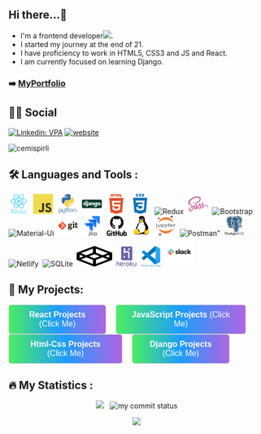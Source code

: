 <!-- <div id="header" align="center">
  <img src="https://www.icegif.com/wp-content/uploads/icegif-87.gif" width="600" height="200" />
</div> -->
 
 
 
## Hi there...:wave:
-   I'm a frontend developer<img src="https://media.giphy.com/media/WUlplcMpOCEmTGBtBW/giphy.gif" width="30">.
-  I started my journey at the end of 21.
-  I have proficiency to work in HTML5, CSS3 and JS and React. 
-  I am currently focused on learning Django.

 ### ➡️ <a href="https://myportfolio-cem.netlify.app/" target="_blank" >MyPortfolio</a> 

<!-- - :telescope: I’m working as a Software Engineer and contributing to frontend and backend for building web applications.
- :seedling: Exploring Technical Content Writing.
- :zap: In my free time, I solve problems on GeeksforGeeks and read tech articles. -->

## :man::woman: Social
[![Linkedin: VPA](https://img.shields.io/badge/linkedin-%230077B5.svg?&style=for-the-badge&logo=linkedin&logoColor=white)](https://www.linkedin.com/in/cemispirli/)
[![website](https://img.shields.io/badge/gmail-f1f2f6.svg?&style=for-the-badge&logo=gmail&logoColor=red)](mailto:cemispirli08@gmail.com)

<!-- [![website](https://img.shields.io/badge/%20-medium-black?&style=for-the-badge&logoColor=white)](https://medium.com/@cemispirli08) -->


<p align="left"> <img src="https://komarev.com/ghpvc/?username=cemispirli" alt="cemispirli"/></p>

<!-- [![Image of https://github.com/cemispirli/github-profile-views-counter](https://github.com/cemispirli/github-profile-views-counter/blob/master/svg/profile/badge.svg)](https://github.com/cemispirli/github-profile-views-counter) -->

## :hammer_and_wrench: Languages and Tools :


<div >
<img src="https://github.com/devicons/devicon/blob/master/icons/react/react-original-wordmark.svg" title="React" alt="React" wwidth="40" height="40"/>&nbsp;
<img src="https://github.com/devicons/devicon/blob/master/icons/javascript/javascript-original.svg" title="JavaScript" alt="JavaScript" width="40" height="40"/>&nbsp;
<img src="https://raw.githubusercontent.com/devicons/devicon/2ae2a900d2f041da66e950e4d48052658d850630/icons/python/python-original-wordmark.svg" title="Python"  alt="Python" width="40" height="40"/>&nbsp;
<img src="https://raw.githubusercontent.com/devicons/devicon/2ae2a900d2f041da66e950e4d48052658d850630/icons/django/django-original.svg" title="Django" alt="Django" width="40" height="40"/>&nbsp;                                                                                                                                    
<img src="https://raw.githubusercontent.com/devicons/devicon/2ae2a900d2f041da66e950e4d48052658d850630/icons/html5/html5-plain-wordmark.svg" title="HTML5" alt="HTML" width="40" height="40"/>&nbsp;
<img src="https://github.com/devicons/devicon/blob/master/icons/css3/css3-plain-wordmark.svg"  title="CSS3" alt="CSS" width="40" height="40"/>&nbsp;
<img src="https://upload.wikimedia.org/wikipedia/commons/4/49/Redux.png" title="Redux" alt="Redux" width="50" height="40"/>&nbsp;
<img src="https://raw.githubusercontent.com/devicons/devicon/2ae2a900d2f041da66e950e4d48052658d850630/icons/sass/sass-original.svg" title="Sass"  alt="Sass" width="40" height="40"/>&nbsp;
<img src="https://cdn.icon-icons.com/icons2/2415/PNG/512/bootstrap_plain_wordmark_logo_icon_146620.png" title="Bootstrap" alt="Bootstrap" width="40" height="40"/>&nbsp;
<img src="https://mui.com/static/logo.png" title="Material-Ui" alt="Material-Ui" width="40" height="40"/>&nbsp;
<img src="https://raw.githubusercontent.com/devicons/devicon/2ae2a900d2f041da66e950e4d48052658d850630/icons/git/git-original-wordmark.svg" title="Git" **alt="Git" width="40" height="40"/>&nbsp;
<img src="https://raw.githubusercontent.com/devicons/devicon/2ae2a900d2f041da66e950e4d48052658d850630/icons/jira/jira-original-wordmark.svg" title="Jira"  alt="Jira" width="40" height="40"/>&nbsp;
<img src="https://raw.githubusercontent.com/devicons/devicon/2ae2a900d2f041da66e950e4d48052658d850630/icons/github/github-original-wordmark.svg" title="Github"  alt="Github" width="40" height="40"/>&nbsp;
<img src="https://raw.githubusercontent.com/devicons/devicon/2ae2a900d2f041da66e950e4d48052658d850630/icons/linux/linux-original.svg" title="Linux"  alt="Linux" width="40" height="40"/>&nbsp;
<img src="https://raw.githubusercontent.com/devicons/devicon/2ae2a900d2f041da66e950e4d48052658d850630/icons/jupyter/jupyter-original-wordmark.svg" title="Jupyter"  alt="Jupyter" width="40" height="40"/>&nbsp;
<img src="https://seeklogo.com/images/P/postman-logo-F43375A2EB-seeklogo.com.png" title="Postman"  alt=Postman" width="40" height="40"/>&nbsp;
<img src="https://raw.githubusercontent.com/devicons/devicon/2ae2a900d2f041da66e950e4d48052658d850630/icons/postgresql/postgresql-original-wordmark.svg" title="PostgreSQL"  alt="PostgreSQL" width="40" height="40"/>&nbsp;
<!-- <img src="https://github.com/devicons/devicon/blob/master/icons/mysql/mysql-original-wordmark.svg" title="MySQL"  alt="MySQL" width="40" height="40"/>&nbsp;-->
<img src="https://download.logo.wine/logo/Netlify/Netlify-Logo.wine.png" title="Netlify"  alt="Netlify" width="91" height="57"/>&nbsp;
<img src="https://svg-clipart.com/clipart/icon/sm1lQhR-sqlite-icon-clipart.png" title="SQLite"  alt="SQLite" width="40" height="40"/>&nbsp;
<!--<img src="https://raw.githubusercontent.com/devicons/devicon/2ae2a900d2f041da66e950e4d48052658d850630/icons/figma/figma-original.svg" title="Figma"  alt="Figma" width="40" height="40"/>&nbsp;-->
<img src="https://raw.githubusercontent.com/devicons/devicon/2ae2a900d2f041da66e950e4d48052658d850630/icons/codepen/codepen-plain.svg" title="Codepen" alt="Codepen" width="70" height="40"/>&nbsp;
<!--<img src="https://raw.githubusercontent.com/devicons/devicon/2ae2a900d2f041da66e950e4d48052658d850630/icons/nodejs/nodejs-original-wordmark.svg" title="NodeJS" alt="NodeJS" width="57" height="57"/>&nbsp;-->
<img src="https://raw.githubusercontent.com/devicons/devicon/2ae2a900d2f041da66e950e4d48052658d850630/icons/heroku/heroku-plain-wordmark.svg" title="Heroku"  alt="Heroku" width="40" height="40"/>&nbsp;
<img src="https://raw.githubusercontent.com/devicons/devicon/2ae2a900d2f041da66e950e4d48052658d850630/icons/vscode/vscode-original-wordmark.svg" title="Vscode"  alt="Vscode" width="40" height="40"/>&nbsp;
<img src="https://raw.githubusercontent.com/devicons/devicon/2ae2a900d2f041da66e950e4d48052658d850630/icons/slack/slack-original-wordmark.svg" title="Slack"  alt="Slack" width="57" height="57"/>&nbsp; 
<!-- <img src="https://raw.githubusercontent.com/devicons/devicon/2ae2a900d2f041da66e950e4d48052658d850630/icons/wordpress/wordpress-original.svg" title="Wordpress"  alt="Wordpress" width="40" height="40"/>&nbsp;  -->
<!-- <img src="https://raw.githubusercontent.com/devicons/devicon/2ae2a900d2f041da66e950e4d48052658d850630/icons/django/django-original.svg" title="Django" alt="Django" width="40" height="40"/>&nbsp;                                                                                                                                     -->
 
</div>
                                                                                                                                    
 
                                                                                               
## :star2: My Projects: 

<a href="https://github.com/cemispirli/React-Projects" target="_blank" style="text-decoration: none;margin-right: 15px;"><button  
style="background:linear-gradient(to right, #4aee62, #1d9cfd, #b064e3); width: 12rem; border: 1px solid #ccc;  border-radius: 5px;  padding: 10px 20px;  font-size: 16px;  cursor: pointer; color:white;"><b>React Projects</b> (Click Me)</button></a>
<a href="https://github.com/cemispirli/JavaScript-Projects" target="_blank" style="text-decoration: none;margin-right: 15px;"><button style="background:linear-gradient(to right, #4aee62, #1d9cfd, #b064e3); width: 16rem; border: 1px solid #ccc;  border-radius: 5px;  padding: 10px 20px;  font-size: 16px;  cursor: pointer; color:white;"><b>JavaScript Projects</b> (Click Me)</button></a>
<a href="https://github.com/cemispirli/Html-Css-Projects" target="_blank" style="text-decoration: none;margin-right: 15px;"><button style="background:linear-gradient(to right, #4aee62, #1d9cfd, #b064e3); width: 14rem; border: 1px solid #ccc;  border-radius: 5px;  padding: 10px 20px;  font-size: 16px;  cursor: pointer; color:white;"><b>Html-Css Projects</b> (Click Me)</button></a>
<a href="https://github.com/cemispirli/Django-Projects" target="_blank" style="text-decoration: none;"><button style="background:linear-gradient(to right, #4aee62, #1d9cfd, #b064e3);  width: 12rem;border: 1px solid #ccc;  border-radius: 5px;  padding: 10px 20px;  font-size: 16px;  cursor: pointer; color:white;"><b>Django Projects</b> (Click Me)</button></a>
            



<!--
 ### ⭐ Django: 
 
 - <a href="https://jamespearly.pythonanywhere.com/" target="_blank" >Django-BlogApp</a>
 
 ### ⭐ React: 

 - <a href="https://firebase-contact-app08.netlify.app/" target="_blank" >Firebase Contact App</a>
 - <a href="https://random-user-app8.netlify.app/" target="_blank" >Random User App</a>
 - <a href="https://firebase-movie-app.netlify.app/" target="_blank" >Firebase Movie App</a>
 - <a href="https://recipe-app-github.netlify.app/" target="_blank" >Recipe App</a>
 - <a href="https://website-page-with-router.netlify.app/" target="_blank" >Website Page Design with router</a>
 - <a href="https://cemispirli.github.io/task-tracker/" target="_blank" >Task Tracker</a>
 - <a href="https://cemispirli.github.io/language-cards/" target="_blank" >Language Cards</a>                                                                     
 - <a href="https://cemispirli.github.io/tour-project/" target="_blank" >React Tour Project</a>
 - <a href="https://cemispirli.github.io/birthdayreminder/" target="_blank" >Birthday Reminder</a>  
     
 ### ⭐ JavaScript:
 
- <a href="https://cemispirli.github.io/Jquery-Weather-App/" target="_blank" >Jquery Weather App</a>
- <a href="https://cemispirli.github.io/Country-Information-Project/" target="_blank" >Country Information Project</a>
- <a href="https://cemispirli.github.io/Movie-Seat-App/" target="_blank" >Movie Seat App</a>
- <a href="https://cemispirli.github.io/StopWatch/" target="_blank" >StopWatch</a>
- <a href="https://cemispirli.github.io/Checkout-Page/" target="_blank" >Checkout Page and Shopping Bag</a>
- <a href="https://cemispirli.github.io/IOS-Calculator/" target="_blank" >IOS Calculator</a>
- <a href="https://cemispirli.github.io/ToDo-App/" target="_blank" >ToDo App</a>
- <a href="https://cemispirli.github.io/Find-The-Number-Game/" target="_blank" >Find The Number Game</a>
- <a href="https://cemispirli.github.io/Lottery-Game/" target="_blank" >Lottery Game</a>
- <a href="https://cemispirli.github.io/Exact-Age-Calculator/" target="_blank" >Exact Age Calculator</a>

 ### ⭐ Html-Css-Bootstrap-Sass:
- <a href="https://cemispirli.github.io/Bootstrap-Clarusway-School-Project/" target="_blank" >Bootstrap Clarusway School Project</a>
- <a href="https://cemispirli.github.io/Team-Members-Page/" target="_blank" >Team Members Page</a>
- <a href="https://cemispirli.github.io/Sass-Project/" target="_blank" >Sass Project</a>
- <a href="https://cemispirli.github.io/Checkout-Form/" target="_blank" >Checkout Form</a>
- <a href="https://cemispirli.github.io/Parallax-Website//" target="_blank" >Parallax Website</a>
- <a href="https://cemispirli.github.io/Google-Landing-Page/" target="_blank" >Google Landing Page</a>
- <a href="https://cemispirli.github.io/Survey-Form-Netflix/" target="_blank" >Survey Form Netflix</a>
                                                                      
 -->
                                                                                                                               
## :fire: My Statistics :
 
<p align="center">
<img height="160em"  src="https://github-readme-stats-eight-theta.vercel.app/api?username=cemispirli&show_icons=true&theme=algolia&include_all_commits=true&count_private=true"/> &nbsp 
<img height="160em"  src="http://github-readme-streak-stats.herokuapp.com?user=cemispirli&theme=algolia" alt="my commit status" /> </p>
<p align="center"> <img height="160em"  src="https://github-readme-stats-eight-theta.vercel.app/api/top-langs/?username=cemispirli&layout=compact&langs_count=8&theme=algolia"/> </p>
                                                                     

<!--  [![Image of https://github.com/cemispirli/github-profile-views-counter](https://github.com/cemispirli/github-profile-views-counter/blob/master/svg/profile/badge.svg)](https://github.com/DarthVader-08/github-profile-views-counter) -->
